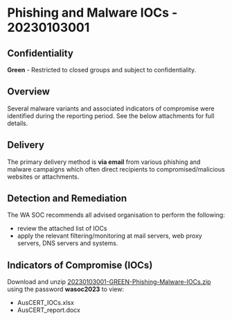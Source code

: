   
# Phishing and Malware IOCs - 20230103001

## Confidentiality
**Green** - Restricted to closed groups and subject to confidentiality.

## Overview
Several malware variants and associated indicators of compromise were identified during the reporting period. See the below attachments for full details.

## Delivery
The primary delivery method is **via email** from various phishing and malware campaigns which often direct recipients to compromised/malicious websites or attachments.

## Detection and Remediation
The WA SOC recommends  all advised organisation to perform the following:
- review the attached list of IOCs 
- apply the relevant filtering/monitoring at mail servers, web proxy servers, DNS servers and systems.

## Indicators of Compromise (IOCs)
Download and unzip [20230103001-GREEN-Phishing-Malware-IOCs.zip](attachments/20230103001-GREEN-Phishing-Malware-IOCs.zip) using the password **wasoc2023** to view:

- AusCERT_IOCs.xlsx
- AusCERT_report.docx
